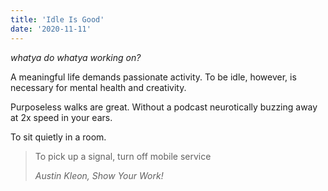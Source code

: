 ```yaml
---
title: 'Idle Is Good'
date: '2020-11-11'
---
```


_whatya do whatya working on?_

A meaningful life demands passionate activity. To be idle, however, is necessary for mental health and creativity.

Purposeless walks are great. Without a podcast neurotically buzzing away at 2x speed in your ears.

To sit quietly in a room.

> To pick up a signal, turn off mobile service
>
> <cite>Austin Kleon, _Show Your Work!_</cite>
